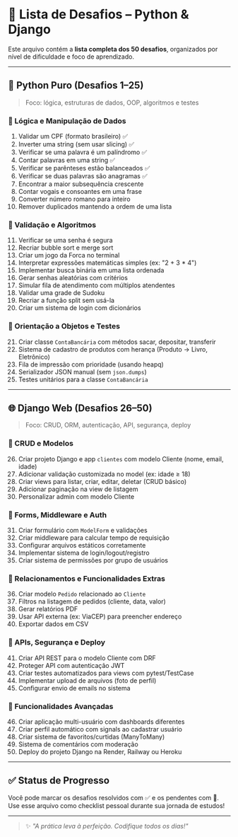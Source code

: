 # 🧩 Lista de Desafios – Python & Django

Este arquivo contém a **lista completa dos 50 desafios**, organizados por nível de dificuldade e foco de aprendizado.

---

## 🐍 Python Puro (Desafios 1–25)

> Foco: lógica, estruturas de dados, OOP, algoritmos e testes

### 🔸 Lógica e Manipulação de Dados

1. Validar um CPF (formato brasileiro) ✅
2. Inverter uma string (sem usar slicing) ✅
3. Verificar se uma palavra é um palíndromo ✅
4. Contar palavras em uma string ✅
5. Verificar se parênteses estão balanceados ✅
6. Verificar se duas palavras são anagramas ✅
7. Encontrar a maior subsequência crescente
8. Contar vogais e consoantes em uma frase
9. Converter número romano para inteiro
10. Remover duplicados mantendo a ordem de uma lista

### 🔸 Validação e Algoritmos

11. Verificar se uma senha é segura
12. Recriar bubble sort e merge sort
13. Criar um jogo da Forca no terminal
14. Interpretar expressões matemáticas simples (ex: "2 + 3 * 4")
15. Implementar busca binária em uma lista ordenada
16. Gerar senhas aleatórias com critérios
17. Simular fila de atendimento com múltiplos atendentes
18. Validar uma grade de Sudoku
19. Recriar a função split sem usá-la
20. Criar um sistema de login com dicionários

### 🔸 Orientação a Objetos e Testes

21. Criar classe `ContaBancária` com métodos sacar, depositar, transferir
22. Sistema de cadastro de produtos com herança (Produto → Livro, Eletrônico)
23. Fila de impressão com prioridade (usando heapq)
24. Serializador JSON manual (sem `json.dumps`)
25. Testes unitários para a classe `ContaBancária`

---

## 🌐 Django Web (Desafios 26–50)

> Foco: CRUD, ORM, autenticação, API, segurança, deploy

### 🔸 CRUD e Modelos

26. Criar projeto Django e app `clientes` com modelo Cliente (nome, email, idade)
27. Adicionar validação customizada no model (ex: idade ≥ 18)
28. Criar views para listar, criar, editar, deletar (CRUD básico)
29. Adicionar paginação na view de listagem
30. Personalizar admin com modelo Cliente

### 🔸 Forms, Middleware e Auth

31. Criar formulário com `ModelForm` e validações
32. Criar middleware para calcular tempo de requisição
33. Configurar arquivos estáticos corretamente
34. Implementar sistema de login/logout/registro
35. Criar sistema de permissões por grupo de usuários

### 🔸 Relacionamentos e Funcionalidades Extras

36. Criar modelo `Pedido` relacionado ao `Cliente`
37. Filtros na listagem de pedidos (cliente, data, valor)
38. Gerar relatórios PDF
39. Usar API externa (ex: ViaCEP) para preencher endereço
40. Exportar dados em CSV

### 🔸 APIs, Segurança e Deploy

41. Criar API REST para o modelo Cliente com DRF
42. Proteger API com autenticação JWT
43. Criar testes automatizados para views com pytest/TestCase
44. Implementar upload de arquivos (foto de perfil)
45. Configurar envio de emails no sistema

### 🔸 Funcionalidades Avançadas

46. Criar aplicação multi-usuário com dashboards diferentes
47. Criar perfil automático com signals ao cadastrar usuário
48. Criar sistema de favoritos/curtidas (ManyToMany)
49. Sistema de comentários com moderação
50. Deploy do projeto Django na Render, Railway ou Heroku

---

## ✅ Status de Progresso

Você pode marcar os desafios resolvidos com ✅ e os pendentes com 🔲.  
Use esse arquivo como checklist pessoal durante sua jornada de estudos!

---

> ✨ *"A prática leva à perfeição. Codifique todos os dias!"*
